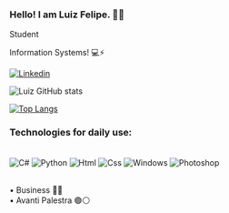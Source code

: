 ### Hello! I am Luiz Felipe. ✌🏽



Student 

Information Systems! 💻⚡

[![Linkedin](https://img.shields.io/badge/LinkedIn-0077B5?style=for-the-badge&logo=linkedin&logoColor=white)](https://www.linkedin.com/in/luiz-felipe-b20b521a0)

![Luiz GitHub stats](https://github-readme-stats.vercel.app/api?username=Luizfelipenog&show_icons=true&theme=dark)

[![Top Langs](https://github-readme-stats.vercel.app/api/top-langs/?username=Luizfelipenog&theme=dark)](https://github.com/anuraghazra/github-readme-stats)

### Technologies for daily use:
<div style="display: inline_block"><br/>
 <img align="center" alt="C#" src="https://img.shields.io/badge/C-00599C?style=for-the-badge&logo=c&logoColor=black"/>
 <img align="center" alt="Python" src="https://img.shields.io/badge/Python-3776AB?style=for-the-badge&logo=python&logoColor=black"/>
 <img align="center" alt="Html" src="https://img.shields.io/badge/HTML-239120?style=for-the-badge&logo=html5&logoColor=black"/>
 <img align="center" alt="Css" src="https://img.shields.io/badge/CSS-239120?&style=for-the-badge&logo=css3&logoColor=black"/>
 <img align="center" alt="Windows" src="https://img.shields.io/badge/Windows-0078D6?style=for-the-badge&logo=windows&logoColor=black"/>
 <img align="center" alt="Photoshop" src="https://img.shields.io/badge/Adobe%20Photoshop-31A8FF?style=for-the-badge&logo=Adobe%20Photoshop&logoColor=black"/>

</div><br>



 • Business ✌🏽<br>
 • Avanti Palestra 🟢⚪<br>

 


